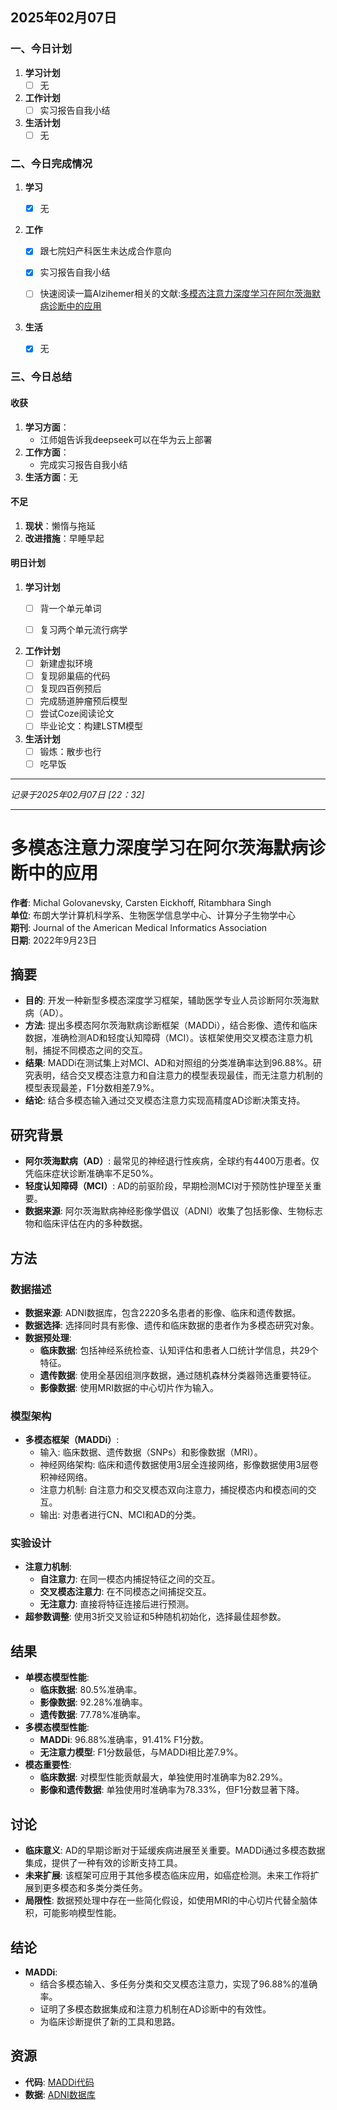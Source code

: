 ## 2025年02月07日

### 一、今日计划
1. **学习计划**
   - [ ] 无

2. **工作计划**
   - [ ] 实习报告自我小结

3. **生活计划**
   - [ ] 无

### 二、今日完成情况
1. **学习**
   - [x] 无


2. **工作**
   - [x] 跟七院妇产科医生未达成合作意向
   - [x] 实习报告自我小结
   - [ ] 快速阅读一篇Alzihemer相关的文献:[多模态注意力深度学习在阿尔茨海默病诊断中的应用](#多模态注意力深度学习在阿尔茨海默病诊断中的应用)


3. **生活**
   - [x] 无


### 三、今日总结
#### 收获
1. **学习方面**：
   - 江师姐告诉我deepseek可以在华为云上部署
2. **工作方面**：
    - 完成实习报告自我小结
3. **生活方面**：无

#### 不足
1. **现状**：懒惰与拖延
2. **改进措施**：早睡早起

#### 明日计划
1. **学习计划**
   - [ ] 背一个单元单词
   - [ ] 复习两个单元流行病学


2. **工作计划**
   - [ ] 新建虚拟环境
   - [ ] 复现卵巢癌的代码
   - [ ] 复现四百例预后
   - [ ] 完成肠道肿瘤预后模型
   - [ ] 尝试Coze阅读论文
   - [ ] 毕业论文：构建LSTM模型

3. **生活计划**
   - [ ] 锻炼：散步也行
   - [ ] 吃早饭

---

*记录于2025年02月07日 [22：32]*

---

# 多模态注意力深度学习在阿尔茨海默病诊断中的应用

**作者**: Michal Golovanevsky, Carsten Eickhoff, Ritambhara Singh  
**单位**: 布朗大学计算机科学系、生物医学信息学中心、计算分子生物学中心  
**期刊**: Journal of the American Medical Informatics Association  
**日期**: 2022年9月23日

## 摘要
- **目的**: 开发一种新型多模态深度学习框架，辅助医学专业人员诊断阿尔茨海默病（AD）。
- **方法**: 提出多模态阿尔茨海默病诊断框架（MADDi），结合影像、遗传和临床数据，准确检测AD和轻度认知障碍（MCI）。该框架使用交叉模态注意力机制，捕捉不同模态之间的交互。
- **结果**: MADDi在测试集上对MCI、AD和对照组的分类准确率达到96.88%。研究表明，结合交叉模态注意力和自注意力的模型表现最佳，而无注意力机制的模型表现最差，F1分数相差7.9%。
- **结论**: 结合多模态输入通过交叉模态注意力实现高精度AD诊断决策支持。

## 研究背景
- **阿尔茨海默病（AD）**: 最常见的神经退行性疾病，全球约有4400万患者。仅凭临床症状诊断准确率不足50%。
- **轻度认知障碍（MCI）**: AD的前驱阶段，早期检测MCI对于预防性护理至关重要。
- **数据来源**: 阿尔茨海默病神经影像学倡议（ADNI）收集了包括影像、生物标志物和临床评估在内的多种数据。

## 方法
### 数据描述
- **数据来源**: ADNI数据库，包含2220多名患者的影像、临床和遗传数据。
- **数据选择**: 选择同时具有影像、遗传和临床数据的患者作为多模态研究对象。
- **数据预处理**:
  - **临床数据**: 包括神经系统检查、认知评估和患者人口统计学信息，共29个特征。
  - **遗传数据**: 使用全基因组测序数据，通过随机森林分类器筛选重要特征。
  - **影像数据**: 使用MRI数据的中心切片作为输入。

### 模型架构
- **多模态框架（MADDi）**:
  - 输入: 临床数据、遗传数据（SNPs）和影像数据（MRI）。
  - 神经网络架构: 临床和遗传数据使用3层全连接网络，影像数据使用3层卷积神经网络。
  - 注意力机制: 自注意力和交叉模态双向注意力，捕捉模态内和模态间的交互。
  - 输出: 对患者进行CN、MCI和AD的分类。

### 实验设计
- **注意力机制**:
  - **自注意力**: 在同一模态内捕捉特征之间的交互。
  - **交叉模态注意力**: 在不同模态之间捕捉交互。
  - **无注意力**: 直接将特征连接后进行预测。
- **超参数调整**: 使用3折交叉验证和5种随机初始化，选择最佳超参数。

## 结果
- **单模态模型性能**:
  - **临床数据**: 80.5%准确率。
  - **影像数据**: 92.28%准确率。
  - **遗传数据**: 77.78%准确率。
- **多模态模型性能**:
  - **MADDi**: 96.88%准确率，91.41% F1分数。
  - **无注意力模型**: F1分数最低，与MADDi相比差7.9%。
- **模态重要性**:
  - **临床数据**: 对模型性能贡献最大，单独使用时准确率为82.29%。
  - **影像和遗传数据**: 单独使用时准确率为78.33%，但F1分数显著下降。

## 讨论
- **临床意义**: AD的早期诊断对于延缓疾病进展至关重要。MADDi通过多模态数据集成，提供了一种有效的诊断支持工具。
- **未来扩展**: 该框架可应用于其他多模态临床应用，如癌症检测。未来工作将扩展到更多模态和多类分类任务。
- **局限性**: 数据预处理中存在一些简化假设，如使用MRI的中心切片代替全脑体积，可能影响模型性能。

## 结论
- **MADDi**:
  - 结合多模态输入、多任务分类和交叉模态注意力，实现了96.88%的准确率。
  - 证明了多模态数据集成和注意力机制在AD诊断中的有效性。
  - 为临床诊断提供了新的工具和思路。

## 资源
- **代码**: [MADDi代码](https://github.com/rsinghlab/MADDi)
- **数据**: [ADNI数据库](https://adni.loni.usc.edu/)
